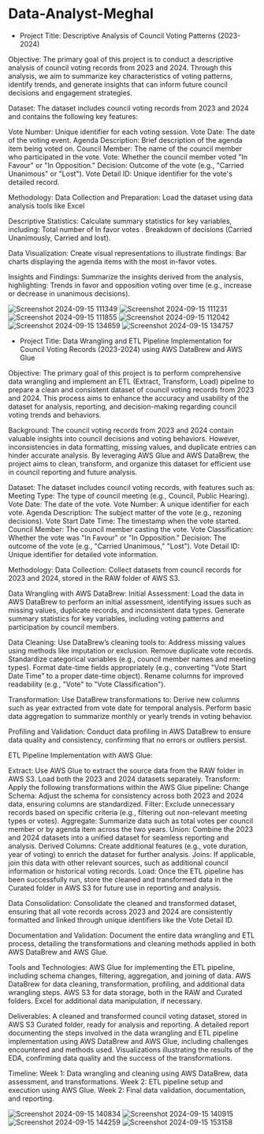 # Data-Analyst-Meghal
- Project Title: Descriptive Analysis of Council Voting Patterns (2023-2024)

Objective: The primary goal of this project is to conduct a descriptive analysis of council voting records from 2023 and 2024. Through this analysis, we aim to summarize key characteristics of voting patterns, identify trends, and generate insights that can inform future council decisions and engagement strategies.

Dataset: The dataset includes council voting records from 2023 and 2024 and contains the following key features:

Vote Number: Unique identifier for each voting session.
Vote Date: The date of the voting event.
Agenda Description: Brief description of the agenda item being voted on.
Council Member: The name of the council member who participated in the vote.
Vote: Whether the council member voted "In Favour" or "In Opposition."
Decision: Outcome of the vote (e.g., "Carried Unanimous" or "Lost").
Vote Detail ID: Unique identifier for the vote's detailed record.

Methodology:
Data Collection and Preparation:
Load the dataset using data analysis tools like Excel

Descriptive Statistics:
Calculate summary statistics for key variables, including:
Total number of In favor votes .
Breakdown of decisions (Carried Unanimously, Carried and lost).

Data Visualization:
Create visual representations to illustrate findings:
Bar charts displaying the agenda items with the most in-favor votes.

Insights and Findings:
Summarize the insights derived from the analysis, highlighting:
Trends in favor and opposition voting over time (e.g., increase or decrease in unanimous decisions).

![Screenshot 2024-09-15 111349](https://github.com/user-attachments/assets/561efa2f-2965-4984-ad1d-030b26dc2447)
![Screenshot 2024-09-15 111231](https://github.com/user-attachments/assets/0dad5db4-a7f9-4e1f-9a22-2eceaf98a88d)
![Screenshot 2024-09-15 111855](https://github.com/user-attachments/assets/896fa2d3-764d-43be-bfda-f121c82efb6f)
![Screenshot 2024-09-15 112042](https://github.com/user-attachments/assets/ec06e7bc-2552-49a1-b3e6-b395c4e3de74)
![Screenshot 2024-09-15 134659](https://github.com/user-attachments/assets/e6b79458-0c29-49f4-8b51-b5c137b71787)
![Screenshot 2024-09-15 134757](https://github.com/user-attachments/assets/f7ee3207-eb5e-4fe1-a73b-b4c447e0386e)

- Project Title: Data Wrangling and ETL Pipeline Implementation for Council Voting Records (2023-2024) using AWS DataBrew and AWS Glue

Objective: The primary goal of this project is to perform comprehensive data wrangling and implement an ETL (Extract, Transform, Load) pipeline to prepare a clean and consistent dataset of council voting records from 2023 and 2024. This process aims to enhance the accuracy and usability of the dataset for analysis, reporting, and decision-making regarding council voting trends and behaviors.

Background: The council voting records from 2023 and 2024 contain valuable insights into council decisions and voting behaviors. However, inconsistencies in data formatting, missing values, and duplicate entries can hinder accurate analysis. By leveraging AWS Glue and AWS DataBrew, the project aims to clean, transform, and organize this dataset for efficient use in council reporting and future analysis.

Dataset: The dataset includes council voting records, with features such as:
Meeting Type: The type of council meeting (e.g., Council, Public Hearing).
Vote Date: The date of the vote.
Vote Number: A unique identifier for each vote.
Agenda Description: The subject matter of the vote (e.g., rezoning decisions).
Vote Start Date Time: The timestamp when the vote started.
Council Member: The council member casting the vote.
Vote Classification: Whether the vote was "In Favour" or "In Opposition."
Decision: The outcome of the vote (e.g., "Carried Unanimous," "Lost").
Vote Detail ID: Unique identifier for detailed vote information.

Methodology:
Data Collection:
Collect datasets from council records for 2023 and 2024, stored in the RAW folder of AWS S3.

Data Wrangling with AWS DataBrew:
Initial Assessment:
Load the data in AWS DataBrew to perform an initial assessment, identifying issues such as missing values, duplicate records, and inconsistent data types.
Generate summary statistics for key variables, including voting patterns and participation by council members.

Data Cleaning:
Use DataBrew’s cleaning tools to:
Address missing values using methods like imputation or exclusion.
Remove duplicate vote records.
Standardize categorical variables (e.g., council member names and meeting types).
Format date-time fields appropriately (e.g., converting "Vote Start Date Time" to a proper date-time object).
Rename columns for improved readability (e.g., "Vote" to "Vote Classification").

Transformation:
Use DataBrew transformations to:
Derive new columns such as year extracted from vote date for temporal analysis.
Perform basic data aggregation to summarize monthly or yearly trends in voting behavior.

Profiling and Validation:
Conduct data profiling in AWS DataBrew to ensure data quality and consistency, confirming that no errors or outliers persist.

 ETL Pipeline Implementation with AWS Glue:

Extract:
Use AWS Glue to extract the source data from the RAW folder in AWS S3. Load both the 2023 and 2024 datasets separately.
Transform:
Apply the following transformations within the AWS Glue pipeline:
Change Schema: Adjust the schema for consistency across both 2023 and 2024 data, ensuring columns are standardized.
Filter: Exclude unnecessary records based on specific criteria (e.g., filtering out non-relevant meeting types or votes).
Aggregate: Summarize data such as total votes per council member or by agenda item across the two years.
Union: Combine the 2023 and 2024 datasets into a unified dataset for seamless reporting and analysis.
Derived Columns: Create additional features (e.g., vote duration, year of voting) to enrich the dataset for further analysis.
Joins: If applicable, join this data with other relevant sources, such as additional council information or historical voting records.
Load:
Once the ETL pipeline has been successfully run, store the cleaned and transformed data in the Curated folder in AWS S3 for future use in reporting and analysis.

Data Consolidation:
Consolidate the cleaned and transformed dataset, ensuring that all vote records across 2023 and 2024 are consistently formatted and linked through unique identifiers like the Vote Detail ID.

Documentation and Validation:
Document the entire data wrangling and ETL process, detailing the transformations and cleaning methods applied in both AWS DataBrew and AWS Glue.

Tools and Technologies:
AWS Glue for implementing the ETL pipeline, including schema changes, filtering, aggregation, and joining of data.
AWS DataBrew for data cleaning, transformation, profiling, and additional data wrangling steps.
AWS S3 for data storage, both in the RAW and Curated folders.
Excel for additional data manipulation, if necessary.


Deliverables:
A cleaned and transformed council voting dataset, stored in AWS S3 Curated folder, ready for analysis and reporting.
A detailed report documenting the steps involved in the data wrangling and ETL pipeline implementation using AWS DataBrew and AWS Glue, including challenges encountered and methods used.
Visualizations illustrating the results of the EDA, confirming data quality and the success of the transformations.

Timeline:
Week 1: Data wrangling and cleaning using AWS DataBrew, data assessment, and transformations.
Week 2: ETL pipeline setup and execution using AWS Glue.
Week 2: Final data validation, documentation, and reporting.


![Screenshot 2024-09-15 140834](https://github.com/user-attachments/assets/46ad5e60-e29b-486a-86af-891a67c250d7)
![Screenshot 2024-09-15 140915](https://github.com/user-attachments/assets/eeaedddd-008e-4a11-b5f0-ba5eda357f24)
![Screenshot 2024-09-15 144259](https://github.com/user-attachments/assets/14ab28d2-d3b0-42c9-b3f2-afc90c39b4a4)
![Screenshot 2024-09-15 153158](https://github.com/user-attachments/assets/48b93bfd-f86f-44cd-ac9e-36a0f06faf18)






